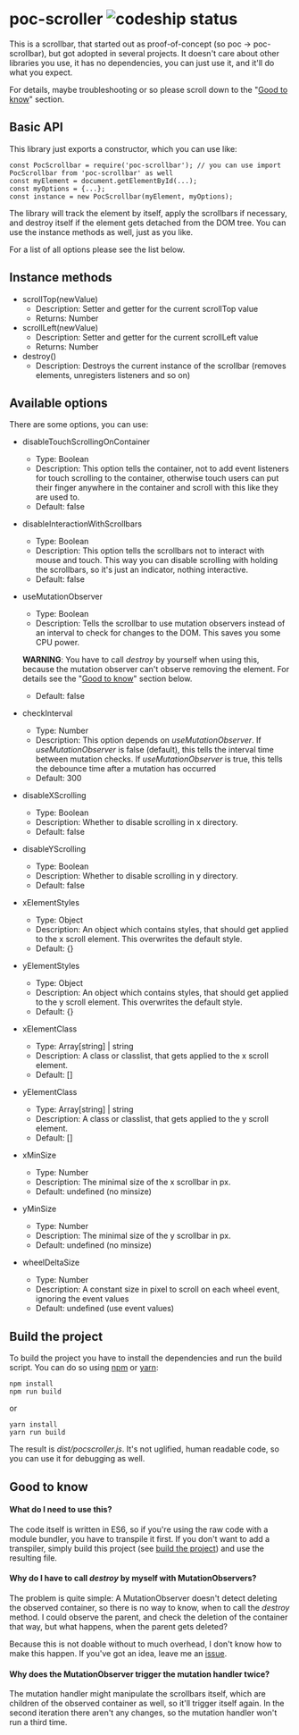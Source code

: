 # poc-scroller ![codeship status](https://codeship.com/projects/caec9210-ade5-0134-3cb2-36e7a5ec89be/status?branch=master)

This is a scrollbar, that started out as proof-of-concept (so poc -> poc-scrollbar), but got adopted in several projects.
It doesn't care about other libraries you use, it has no dependencies, you can just use it, and it'll do what you expect.

For details, maybe troubleshooting or so please scroll down to the "[Good to know](https://github.com/sateffen/poc-scrollbar#good-to-know)"
section.

## Basic API

This library just exports a constructor, which you can use like:

    const PocScrollbar = require('poc-scrollbar'); // you can use import PocScrollbar from 'poc-scrollbar' as well
    const myElement = document.getElementById(...);
    const myOptions = {...};
    const instance = new PocScrollbar(myElement, myOptions);

The library will track the element by itself, apply the scrollbars if necessary, and destroy itself if the
element gets detached from the DOM tree. You can use the instance methods as well, just as you like.

For a list of all options please see the list below.

## Instance methods

* scrollTop(newValue)
    * Description: Setter and getter for the current scrollTop value
    * Returns: Number
* scrollLeft(newValue)
    * Description: Setter and getter for the current scrollLeft value
    * Returns: Number
* destroy()
    * Description: Destroys the current instance of the scrollbar (removes elements, unregisters listeners and so on)

## Available options

There are some options, you can use:

* disableTouchScrollingOnContainer
    * Type: Boolean
    * Description: This option tells the container, not to add event listeners for touch
    scrolling to the container, otherwise touch users can put their finger anywhere in the container and scroll with
    this like they are used to.
    * Default: false
* disableInteractionWithScrollbars
    * Type: Boolean
    * Description: This option tells the scrollbars not to interact with mouse and touch. This way you can disable
    scrolling with holding the scrollbars, so it's just an indicator, nothing interactive.
    * Default: false
* useMutationObserver
    * Type: Boolean
    * Description: Tells the scrollbar to use mutation observers instead of an interval to check for changes to the DOM.
    This saves you some CPU power.
    
    **WARNING**: You have to call *destroy* by yourself when using this, because the
    mutation observer can't observe removing the element. For details see the "[Good to know](https://github.com/sateffen/poc-scrollbar#good-to-know)"
    section below.
    * Default: false
* checkInterval
    * Type: Number
    * Description: This option depends on *useMutationObserver*. If *useMutationObserver* is false (default), this tells
    the interval time between mutation checks. If *useMutationObserver* is true, this tells the debounce time after a
    mutation has occurred
    * Default: 300
* disableXScrolling
    * Type: Boolean
    * Description: Whether to disable scrolling in x directory.
    * Default: false
* disableYScrolling
    * Type: Boolean
    * Description: Whether to disable scrolling in y directory.
    * Default: false
* xElementStyles
    * Type: Object
    * Description: An object which contains styles, that should get applied to the x scroll element. This
    overwrites the default style.
    * Default: {}
* yElementStyles
    * Type: Object
    * Description: An object which contains styles, that should get applied to the y scroll element. This
    overwrites the default style.
    * Default: {}
* xElementClass
    * Type: Array[string] | string
    * Description: A class or classlist, that gets applied to the x scroll element.
    * Default: []
* yElementClass
    * Type: Array[string] | string
    * Description: A class or classlist, that gets applied to the y scroll element.
    * Default: []
* xMinSize
    * Type: Number
    * Description: The minimal size of the x scrollbar in px.
    * Default: undefined (no minsize)
* yMinSize
    * Type: Number
    * Description: The minimal size of the y scrollbar in px.
    * Default: undefined (no minsize)
* wheelDeltaSize
    * Type: Number
    * Description: A constant size in pixel to scroll on each wheel event, ignoring the event values
    * Default: undefined (use event values)

## Build the project

To build the project you have to install the dependencies and run the build script. You can do so
using [npm](https://www.npmjs.com/) or [yarn](https://yarnpkg.com/):

    npm install
    npm run build

or

    yarn install
    yarn run build

The result is *dist/pocscroller.js*. It's not uglified, human readable code, so you can use it for
debugging as well.

## Good to know

#### What do I need to use this?

The code itself is written in ES6, so if you're using the raw code with a module bundler, you have to
transpile it first. If you don't want to add a transpiler, simply build this project (see
[build the project](https://github.com/sateffen/poc-scrollbar#build-the-code)) and use the resulting file.

#### Why do I have to call *destroy* by myself with MutationObservers?

The problem is quite simple: A MutationObserver doesn't detect deleting the observed container, so
there is no way to know, when to call the *destroy* method. I could observe the parent, and check
the deletion of the container that way, but what happens, when the parent gets deleted?

Because this is not doable without to much overhead, I don't know how to make this happen. If you've
got an idea, leave me an [issue](https://github.com/sateffen/poc-scrollbar/issues).

#### Why does the MutationObserver trigger the mutation handler twice?

The mutation handler might manipulate the scrollbars itself, which are children of the observed
container as well, so it'll trigger itself again. In the second iteration there aren't any changes,
so the mutation handler won't run a third time.
